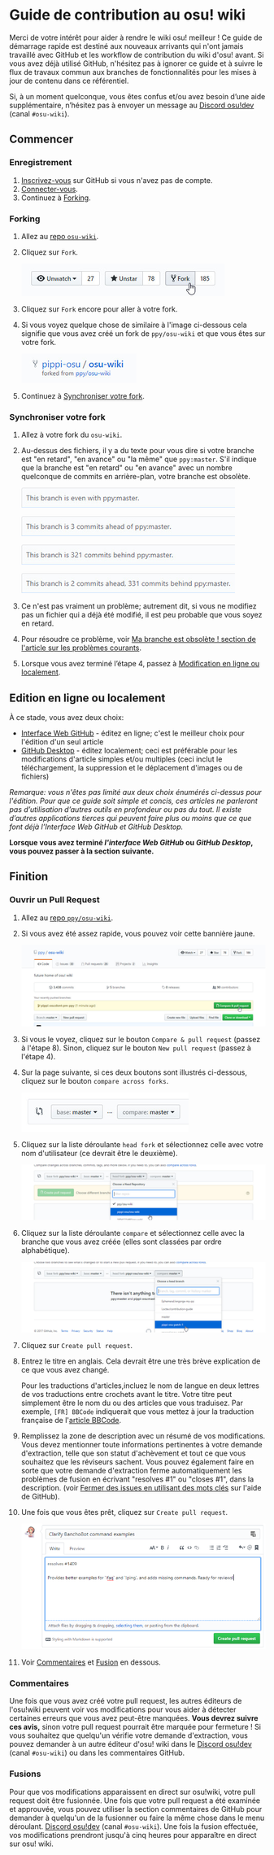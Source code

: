 # Guide de contribution au osu! wiki

Merci de votre intérêt pour aider à rendre le wiki osu! meilleur ! Ce guide de démarrage rapide est destiné aux nouveaux arrivants qui n'ont jamais travaillé avec GitHub et les workflow de contribution du wiki d'osu! avant. Si vous avez déjà utilisé GitHub, n'hésitez pas à ignorer ce guide et à suivre le flux de travaux commun aux branches de fonctionnalités pour les mises à jour de contenu dans ce référentiel.

Si, à un moment quelconque, vous êtes confus et/ou avez besoin d’une aide supplémentaire, n’hésitez pas à envoyer un message au [Discord osu!dev](https://discord.gg/ppy) (canal `#osu-wiki`).

## Commencer

### Enregistrement

1. [Inscrivez-vous](https://github.com/join) sur GitHub si vous n'avez pas de compte.
2. [Connecter-vous](https://github.com/login).
3. Continuez à [Forking](#forking).

### Forking

1. Allez au [repo `osu-wiki`](https://github.com/ppy/osu-wiki).

2. Cliquez sur `Fork`.

   ![](img/fork.jpg)

3. Cliquez sur `Fork` encore pour aller à votre fork.

4. Si vous voyez quelque chose de similaire à l'image ci-dessous cela signifie que vous avez créé un fork de `ppy/osu-wiki` et que vous êtes sur votre fork.

   ![](img/forked.jpg)

5. Continuez à [Synchroniser votre fork](#synchroniser-votre-fork).

### Synchroniser votre fork

1. Allez à votre fork du `osu-wiki`.

2. Au-dessus des fichiers, il y a du texte pour vous dire si votre branche est "en retard", "en avance" ou "la même" que `ppy:master`. S'il indique que la branche est "en retard" ou "en avance" avec un nombre quelconque de commits en arrière-plan, votre branche est obsolète.

   ![](img/fork-even.jpg "OK \(Pas de commits et pas obsolètes\)")

   ![](img/fork-ahead.jpg "OK \(Ce sont vos commits\)")

   ![](img/fork-behind.jpg "Potentiellement mauvais \(votre branche est obsolète\)")

   ![](img/fork-ahead-behind.jpg "Potentiellement mauvais \(votre branche est obsolète avec vos commits\)")

3. Ce n'est pas vraiment un problème; autrement dit, si vous ne modifiez pas un fichier qui a déjà été modifié, il est peu probable que vous soyez en retard.

4. Pour résoudre ce problème, voir [Ma branche est obsolète ! section de l'article sur les problèmes courants](/wiki/osu!_wiki/Contribution_guide/Common_Issues#ma-branche-n'est-plus-à-jour!).

5. Lorsque vous avez terminé l’étape 4, passez à [Modification en ligne ou localement](#edition-en-ligne-ou-localement).

## Edition en ligne ou localement

À ce stade, vous avez deux choix:

- [Interface Web GitHub](/wiki/osu!_wiki/Contribution_guide/GitHub_Web_Interface) - éditez en ligne; c'est le meilleur choix pour l'édition d'un seul article
- [GitHub Desktop](/wiki/osu!_wiki/Contribution_guide/GitHub_Desktop) - éditez localement; ceci est préférable pour les modifications d'article simples et/ou multiples (ceci inclut le téléchargement, la suppression et le déplacement d'images ou de fichiers)

*Remarque: vous n'êtes pas limité aux deux choix énumérés ci-dessus pour l'édition. Pour que ce guide soit simple et concis, ces articles ne parleront pas d’utilisation d’autres outils en profondeur ou pas du tout. Il existe d’autres applications tierces qui peuvent faire plus ou moins que ce que font déjà l’Interface Web GitHub et GitHub Desktop.*

**Lorsque vous avez terminé *l'interface Web GitHub* ou *GitHub Desktop*, vous pouvez passer à la section suivante.**

## Finition

### Ouvrir un Pull Request

1. Allez au [repo `ppy/osu-wiki`](https://github.com/ppy/osu-wiki).

2. Si vous avez été assez rapide, vous pouvez voir cette bannière jaune.

   ![](img/github-recent.jpg)

3. Si vous le voyez, cliquez sur le bouton `Compare & pull request` (passez à l'étape 8). Sinon, cliquez sur le bouton `New pull request` (passez à l'étape 4).

4. Sur la page suivante, si ces deux boutons sont illustrés ci-dessous, cliquez sur le bouton `compare across forks`.

   ![](img/compare-across-forks-no.jpg "Pas bien.")

5. Cliquez sur la liste déroulante `head fork` et sélectionnez celle avec votre nom d'utilisateur (ce devrait être le deuxième).

   ![](img/head-fork.jpg)

6. Cliquez sur la liste déroulante `compare` et sélectionnez celle avec la branche que vous avez créée (elles sont classées par ordre alphabétique).

   ![](img/compare-branch.jpg)

7. Cliquez sur `Create pull request`.

8. Entrez le titre en anglais. Cela devrait être une très brève explication de ce que vous avez changé.

   Pour les traductions d'articles,incluez le nom de langue en deux lettres de vos traductions entre crochets avant le titre. Votre titre peut simplement être le nom du ou des articles que vous traduisez. Par exemple, `[FR] BBCode` indiquerait que vous mettez à jour la traduction française de l'[article BBCode](/wiki/BBCode).

9. Remplissez la zone de description avec un résumé de vos modifications. Vous devez mentionner toute informations pertinentes à votre demande d'extraction, telle que son statut d'achèvement et tout ce que vous souhaitez que les réviseurs sachent. Vous pouvez également faire en sorte que votre demande d'extraction ferme automatiquement les problèmes de fusion en écrivant "resolves #1" ou "closes #1", dans la description. (voir [Fermer des issues en utilisant des mots clés](https://help.github.com/articles/closing-issues-using-keywords/) sur l'aide de GitHub).

10. Une fois que vous êtes prêt, cliquez sur `Create pull request`.

    ![](img/new-pull-request.png)

11. Voir [Commentaires](#commentaires) et [Fusion](#fusions) en dessous.

### Commentaires

Une fois que vous avez créé votre pull request, les autres éditeurs de l'osu!wiki peuvent voir vos modifications pour vous aider à détecter certaines erreurs que vous avez peut-être manquées. **Vous devrez suivre ces avis,** sinon votre pull request pourrait être marquée pour fermeture ! Si vous souhaitez que quelqu'un vérifie votre demande d'extraction, vous pouvez demander à un autre éditeur d'osu! wiki dans le [Discord osu!dev](https://discord.gg/ppy) (canal `#osu-wiki`) ou dans les commentaires GitHub.

### Fusions

Pour que vos modifications apparaissent en direct sur osu!wiki, votre pull request doit être fusionnée. Une fois que votre pull request a été examinée et approuvée, vous pouvez utiliser la section commentaires de GitHub pour demander à quelqu'un de la fusionner ou faire la même chose dans le menu déroulant. [Discord osu!dev](https://discord.gg/ppy) (canal `#osu-wiki`). Une fois la fusion effectuée, vos modifications prendront jusqu'à cinq heures pour apparaître en direct sur osu! wiki.
